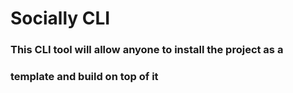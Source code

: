 # Socially CLI

### This CLI tool will allow anyone to install the project as a
### template and build on top of it
